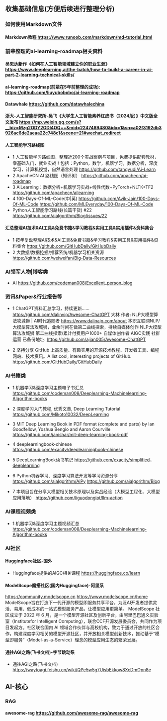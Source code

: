 ##    收集基础信息(方便后续进行整理分析)

### 如何使用Markdown文件
####   Markdown教程  https://www.runoob.com/markdown/md-tutorial.html


### 前辈整理的ai-learning-roadmap相关资料
#### 吴恩达新作《如何在人工智能领域建立你的职业生涯》  https://www.deeplearning.ai/the-batch/how-to-build-a-career-in-ai-part-2-learning-technical-skills/
#### ai-learning-roadmap(前辈在5年前整理的成功):  https://github.com/liuyubobobo/ai-learning-roadmap
#### Datawhale  https://github.com/datawhalechina
#### 浙大-人工智能研究所-吴飞《大学生人工智能素养红皮书（2024版）》中文版全文发布  https://mp.weixin.qq.com/s?__biz=Mzg2ODY2ODI4OQ==&mid=2247489480&idx=1&sn=a02f3192db3926ac6de2aeaa22c748c1&scene=21#wechat_redirect


#### 人工智能学习路线图
 - 1 人工智能学习路线图，整理近200个实战案例与项目，免费提供配套教材，零基础入门，就业实战！包括：Python，数学，机器学习，数据分析，深度学习，计算机视觉，自然语言处理   https://github.com/tangyudi/Ai-Learn
 - 2 ApacheCN AI 路线图（知识树）  https://github.com/apachecn/ai-roadmap
 - 3 AiLearning：数据分析+机器学习实战+线性代数+PyTorch+NLTK+TF2   https://github.com/apachecn/ailearning
 - 4 100-Days-Of-ML-Code(中|英) 
    https://github.com/Avik-Jain/100-Days-Of-ML-Code
    https://github.com/MLEveryday/100-Days-Of-ML-Code
 - Python人工智能学习路线(长篇干货) #22  https://github.com/aialgorithm/Blog/issues/22

#### 汇总整理AI技术&AI工具&免费书籍&学习教程&实用工具&实用插件&资料集合
 - 1 按年复盘整理AI技术&AI工具&免费书籍&学习教程&实用工具&实用插件&资料集合  https://github.com/GitHubDaily/GitHubDaily
 - 2 大数据/数据挖掘/推荐系统/机器学习相关资源  https://github.com/weiweifan/Big-Data-Resources


### AI领军人物|博客类
 - AI     https://github.com/codeman008/Excellent_person_blog

### 资讯&Paper&行业报告等
 - 1  ChatGPT资料汇总学习，持续更新......  https://github.com/dalinvip/Awesome-ChatGPT
大林 作者: NLP大模型算法攻城狮 | AI时代追随者  https://www.dalinaip.com/about
本职互联网NLP/大模型算法攻城狮，业余时间在做第二曲线探索，持续自媒体创作
NLP大模型算法攻城狮 第二曲线探索/累计付费用户1000+ 自媒体创作者 AIGC实践 社群运营
已备份地址: https://github.com/ajian005/Awesome-ChatGPT

 - 2 坚持分享 GitHub 上高质量、有趣实用的开源技术教程、开发者工具、编程网站、技术资讯。A list cool, interesting projects of GitHub.  https://github.com/GitHubDaily/GitHubDaily


### AI书籍类
 - 1 机器学习&深度学习主题电子书汇总
https://github.com/codeman008/Deeplearning-Machinelearning-Algorithm-books

 - 2 深度学习入门教程, 优秀文章, Deep Learning Tutorial    https://github.com/Mikoto10032/DeepLearning

 - 3 MIT Deep Learning Book in PDF format (complete and parts) by Ian Goodfellow, Yoshua Bengio and Aaron Courville   https://github.com/janishar/mit-deep-learning-book-pdf

 - 4 deeplearningbook-chinese  https://github.com/exacity/deeplearningbook-chinese

 - 5 DeepLearningBook读书笔记  https://github.com/exacity/simplified-deeplearning

 - 6 Python机器学习、深度学习算法开发等学习资源分享  https://github.com/aialgorithm/AiPy
    https://github.com/aialgorithm/Blog

 - 7 本项目旨在分享大模型相关技术原理以及实战经验（大模型工程化、大模型应用落地）   https://github.com/liguodongiot/llm-action

### AI课程视频类
 - 1 机器学习&深度学习主题视频汇总 https://github.com/codeman008/Deeplearning-Machinelearning-Algorithm-books


### AI社区
#### Huggingface社区-国外
 - Huggingface提供的AIGC相关课程
https://huggingface.co/learn
#### ModelScope魔搭社区(国内Huggingface)-阿里系
https://community.modelscope.cn
https://www.modelscope.cn/home
ModelScope旨在打造下一代开源的模型即服务共享平台，为泛AI开发者提供灵活、易用、低成本的一站式模型服务产品，让模型应用更简单。
ModelScope 社区成立于 2022 年 6 月，是一个模型开源社区及创新平台，由阿里巴巴通义实验室（Institutefor Intelligent Computing），联合CCF开源发展委员会，共同作为项目发起方。社区联合国内 AI 领域合作伙伴与高校机构，致力于通过开放的社区合作，构建深度学习相关的模型开源社区，并开放相关模型创新技术，推动基于“模型即服务”（Model-as-a-Service）理念的模型应用生态的繁荣发展。
#### 通往AGI之路(飞书文档)-字节跳动系
 - 通往AGI之路(飞书文档)  https://waytoagi.feishu.cn/wiki/QPe5w5g7UisbEkkow8XcDmOpn8e


## AI-核心
### RAG
#### awesome-rag   https://github.com/awesome-rag/awesome-rag




